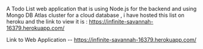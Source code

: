 
A Todo List web application that is using Node.js for the backend and using Mongo DB Atlas cluster for a cloud database , i have hosted this list on heroku and the link to view it is : https://infinite-savannah-16379.herokuapp.com/


Link to Web Application -- https://infinite-savannah-16379.herokuapp.com/
